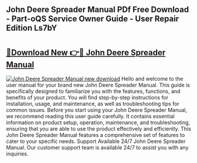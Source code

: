 ## John Deere Spreader Manual PDf Free Download - Part-oQS Service Owner Guide - User Repair Edition Ls7bY

# <h2><a href="http://bc9100.oget.top/?id=John+Deere+Spreader+Manual">🔗Download New 👉🔴 John Deere Spreader Manual</a></h2>

[![John Deere Spreader Manual new download](https://i.imgur.com/5g1atiW.png)](http://bc9100.oget.top/?id=John+Deere+Spreader+Manual)
Hello and welcome to the user manual for your brand new John Deere Spreader Manual. This guide is specifically designed to familiarize you with the features, functions, and benefits of your product. You will find step-by-step instructions for installation, usage, and maintenance, as well as troubleshooting tips for common issues. Before you start using your John Deere Spreader Manual, we recommend reading this user guide carefully. It contains essential information on product setup, operation, maintenance, and troubleshooting, ensuring that you are able to use the product effectively and efficiently. This John Deere Spreader Manual features a comprehensive set of features to cater to your specific needs. Support Available 24/7 John Deere Spreader Manual. Our customer support team is available 24/7 to assist you with any inquiries.
